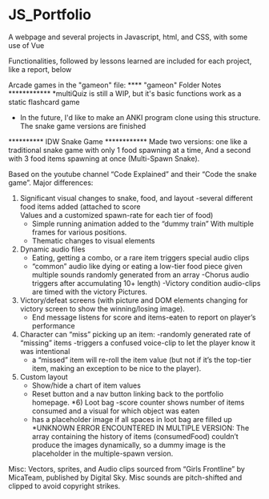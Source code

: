 # JS_Portfolio
A webpage and several projects in Javascript, html, and CSS, with some use of Vue

Functionalities, followed by lessons learned are included for each project, like a report, below

Arcade games in the "gameon" file:
****  "gameon" Folder Notes ************
  *multiQuiz is still a WIP, but it's basic functions work as a static flashcard game
  * In the future, I'd like to make an ANKI program clone using this structure.
  The snake game versions are finished
  
********** IDW Snake Game ************
Made two versions: one like a traditional snake game with only 1 food spawning at a time,
And a second with 3 food items spawning at once (Multi-Spawn Snake).

Based on the youtube channel “Code Explained” and their “Code the snake game”. 
Major differences: 
1) Significant visual changes to snake, food, and layout
	-several different food items added (attached to score 	
	Values and a customized spawn-rate for each tier of food)
	- Simple running animation added to the “dummy train” 
	With multiple frames for various positions.
	- Thematic changes to visual elements
2) Dynamic audio files 
	- Eating, getting a combo, or a rare item triggers special 
	audio clips 
	- “common” audio like dying or eating a low-tier food piece 
	given multiple sounds randomly generated from an array
	-Chorus audio triggers after accumulating 10+ length)
	-Victory condition audio-clips are timed with the victory 
	Pictures.
3) Victory/defeat screens (with picture and DOM elements changing 		for victory screen to show the winning/losing image).
	- End message listens for score and items-eaten to report 
	on player’s performance
4) Character can “miss” picking up an item:
	-randomly generated rate of “missing” items
	-triggers a confused voice-clip to let the player know it 
	was intentional
	- a “missed” item will re-roll the item value (but not if 
	it’s the top-tier item, making an exception to be nice to
	the player).
5) Custom layout
	- Show/hide a chart of item values
	- Reset button and a nav button linking back to
	the portfolio homepage. 
*6) Loot bag 
	-score counter shows number of items consumed and a visual 		for which object was eaten
	- has a placeholder image if all spaces in loot bag are 		filled up
*UNKNOWN ERROR ENCOUNTERED IN MULTIPLE VERSION: The array containing the history of items (consumedFood) couldn’t produce the images dynamically, so a dummy image is the placeholder in the multiple-spawn version. 

Misc:
Vectors, sprites, and Audio clips sourced from “Girls Frontline” by MicaTeam, published by Digital Sky.
Misc sounds are pitch-shifted and clipped to avoid copyright strikes.
